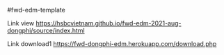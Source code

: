 #fwd-edm-template

Link view
https://hsbcvietnam.github.io/fwd-edm-2021-aug-dongphi/source/index.html

Link download1
https://fwd-dongphi-edm.herokuapp.com/download.php
